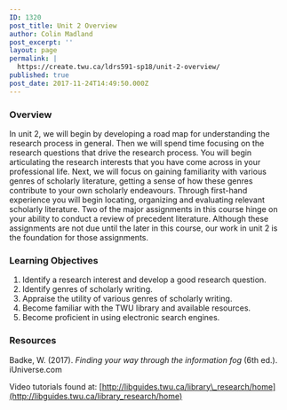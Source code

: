 ```yaml
---
ID: 1320
post_title: Unit 2 Overview
author: Colin Madland
post_excerpt: ''
layout: page
permalink: |
  https://create.twu.ca/ldrs591-sp18/unit-2-overview/
published: true
post_date: 2017-11-24T14:49:50.000Z
---
```


### Overview

In unit 2, we will begin by developing a road map for understanding the research process in general. Then we will spend time focusing on the research questions that drive the research process. You will begin articulating the research interests that you have come across in your professional life. Next, we will focus on gaining familiarity with various genres of scholarly literature, getting a sense of how these genres contribute to your own scholarly endeavours.  Through first-hand experience you will begin locating, organizing and evaluating relevant scholarly literature. Two of the major assignments in this course hinge on your ability to conduct a review of precedent literature. Although these assignments are not due until the later in this course, our work in unit 2 is the foundation for those assignments.

### Learning Objectives

1. Identify a research interest and develop a good research question.
2. Identify genres of scholarly writing. 
3. Appraise the utility of various genres of scholarly writing.
4. Become familiar with the TWU library and available resources. 
5. Become proficient in using electronic search engines. 

### Resources

Badke, W. \(2017\). _Finding your way through the information fog_ \(6th ed.\). iUniverse.com

Video tutorials found at: [http://libguides.twu.ca/library\_research/home](http://libguides.twu.ca/library_research/home)

